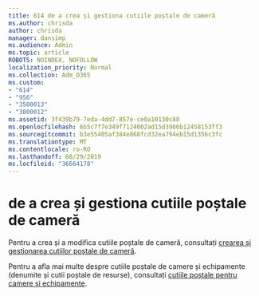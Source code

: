 ```yaml
---
title: 614 de a crea și gestiona cutiile poștale de cameră
ms.author: chrisda
author: chrisda
manager: dansimp
ms.audience: Admin
ms.topic: article
ROBOTS: NOINDEX, NOFOLLOW
localization_priority: Normal
ms.collection: Adm_O365
ms.custom:
- "614"
- "956"
- "3500013"
- "3800012"
ms.assetid: 3f439b79-7eda-4dd7-857e-ce0a10130c88
ms.openlocfilehash: 6b5c7f7e349f7124002ad15d3986b12458153ff3
ms.sourcegitcommit: b3e55405af384e868fcd32ea794eb15d1356c3fc
ms.translationtype: MT
ms.contentlocale: ro-RO
ms.lasthandoff: 08/29/2019
ms.locfileid: "36664178"
---
```

# <a name="how-to-create-and-manage-room-mailboxes"></a>de a crea și gestiona cutiile poștale de cameră

Pentru a crea și a modifica cutiile poștale de cameră, consultați [crearea și gestionarea cutiilor poștale de cameră](https://technet.microsoft.com/library/jj215781.aspx).

Pentru a afla mai multe despre cutiile poștale de camere și echipamente (denumite și cutii poștale de resurse), consultați [cutiile poștale pentru camere și echipamente](https://support.office.com/article/9f518a6d-1e2c-4d44-93f3-e19013a1552b).
